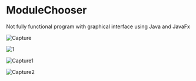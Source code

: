 # ModuleChooser
Not fully functional program with  graphical interface using Java and JavaFx


![Capture](https://user-images.githubusercontent.com/53794300/194555297-52bf5481-1210-4d7d-990d-b9a41f801ef7.PNG)


![1](https://user-images.githubusercontent.com/53794300/194555417-3a905aee-89be-4487-9978-7103fcc7c9c1.PNG)

![Capture1](https://user-images.githubusercontent.com/53794300/194555435-b3d59ad5-a8e0-4c3b-96a6-0b166fa6e100.PNG)

![Capture2](https://user-images.githubusercontent.com/53794300/194555456-0a2d4958-5de3-46e3-bde5-285fb1bbdbfe.PNG)
